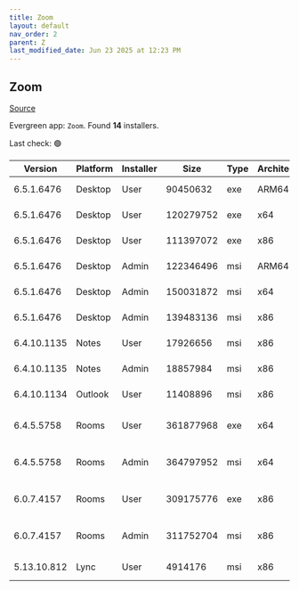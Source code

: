 ```yaml
---
title: Zoom
layout: default
nav_order: 2
parent: Z
last_modified_date: Jun 23 2025 at 12:23 PM
---
```


## Zoom

[Source](https://zoom.us/download)

Evergreen app: `Zoom`. Found **14** installers.

Last check: 🟢

| Version     | Platform | Installer | Size      | Type | Architecture | URI                                                                                                                                          |
| ----------- | -------- | --------- | --------- | ---- | ------------ | -------------------------------------------------------------------------------------------------------------------------------------------- |
| 6.5.1.6476  | Desktop  | User      | 90450632  | exe  | ARM64        | [https://cdn.zoom.us/prod/6.5.1.6476/arm64/ZoomInstallerFull.exe](https://cdn.zoom.us/prod/6.5.1.6476/arm64/ZoomInstallerFull.exe)           |
| 6.5.1.6476  | Desktop  | User      | 120279752 | exe  | x64          | [https://cdn.zoom.us/prod/6.5.1.6476/x64/ZoomInstallerFull.exe](https://cdn.zoom.us/prod/6.5.1.6476/x64/ZoomInstallerFull.exe)               |
| 6.5.1.6476  | Desktop  | User      | 111397072 | exe  | x86          | [https://cdn.zoom.us/prod/6.5.1.6476/ZoomInstallerFull.exe](https://cdn.zoom.us/prod/6.5.1.6476/ZoomInstallerFull.exe)                       |
| 6.5.1.6476  | Desktop  | Admin     | 122346496 | msi  | ARM64        | [https://cdn.zoom.us/prod/6.5.1.6476/arm64/ZoomInstallerFull.msi](https://cdn.zoom.us/prod/6.5.1.6476/arm64/ZoomInstallerFull.msi)           |
| 6.5.1.6476  | Desktop  | Admin     | 150031872 | msi  | x64          | [https://cdn.zoom.us/prod/6.5.1.6476/x64/ZoomInstallerFull.msi](https://cdn.zoom.us/prod/6.5.1.6476/x64/ZoomInstallerFull.msi)               |
| 6.5.1.6476  | Desktop  | Admin     | 139483136 | msi  | x86          | [https://cdn.zoom.us/prod/6.5.1.6476/ZoomInstallerFull.msi](https://cdn.zoom.us/prod/6.5.1.6476/ZoomInstallerFull.msi)                       |
| 6.4.10.1135 | Notes    | User      | 17926656  | msi  | x86          | [https://cdn.zoom.us/prod/6.4.10.1135/ZoomNotesPluginSetup.msi](https://cdn.zoom.us/prod/6.4.10.1135/ZoomNotesPluginSetup.msi)               |
| 6.4.10.1135 | Notes    | Admin     | 18857984  | msi  | x86          | [https://cdn.zoom.us/prod/6.4.10.1135/ZoomNotesPluginAdminTool.msi](https://cdn.zoom.us/prod/6.4.10.1135/ZoomNotesPluginAdminTool.msi)       |
| 6.4.10.1134 | Outlook  | User      | 11408896  | msi  | x86          | [https://cdn.zoom.us/prod/6.4.10.1134/ZoomOutlookPluginSetup.msi](https://cdn.zoom.us/prod/6.4.10.1134/ZoomOutlookPluginSetup.msi)           |
| 6.4.5.5758  | Rooms    | User      | 361877968 | exe  | x64          | [https://cdn.zoom.us/prod/6.4.5.5758/x64/zoomrooms-6.4.5.5758-x64.exe](https://cdn.zoom.us/prod/6.4.5.5758/x64/zoomrooms-6.4.5.5758-x64.exe) |
| 6.4.5.5758  | Rooms    | Admin     | 364797952 | msi  | x64          | [https://cdn.zoom.us/prod/6.4.5.5758/x64/zoomrooms-6.4.5.5758-x64.msi](https://cdn.zoom.us/prod/6.4.5.5758/x64/zoomrooms-6.4.5.5758-x64.msi) |
| 6.0.7.4157  | Rooms    | User      | 309175776 | exe  | x86          | [https://cdn.zoom.us/prod/6.0.7.4157/zoomrooms-6.0.7.4157-x86.exe](https://cdn.zoom.us/prod/6.0.7.4157/zoomrooms-6.0.7.4157-x86.exe)         |
| 6.0.7.4157  | Rooms    | Admin     | 311752704 | msi  | x86          | [https://cdn.zoom.us/prod/6.0.7.4157/zoomrooms-6.0.7.4157-x86.msi](https://cdn.zoom.us/prod/6.0.7.4157/zoomrooms-6.0.7.4157-x86.msi)         |
| 5.13.10.812 | Lync     | User      | 4914176   | msi  | x86          | [https://cdn.zoom.us/prod/5.13.10.812/ZoomLyncPluginSetup.msi](https://cdn.zoom.us/prod/5.13.10.812/ZoomLyncPluginSetup.msi)                 |

